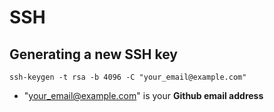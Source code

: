 # SSH

## Generating a new SSH key

```ssh-keygen -t rsa -b 4096 -C "your_email@example.com"```  

- "your_email@example.com" is your **Github email address**  
